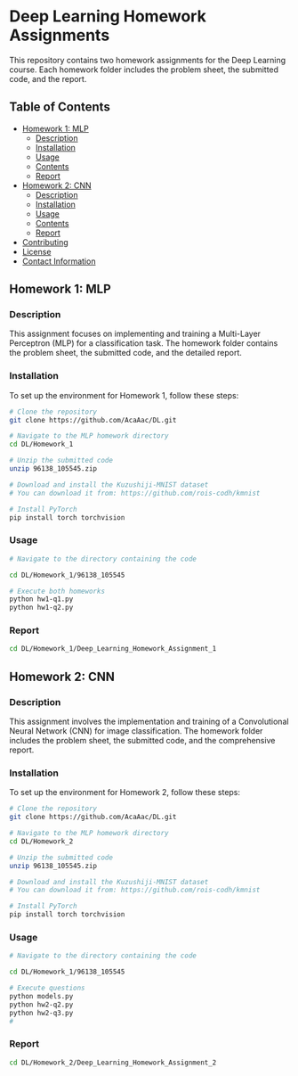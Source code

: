 # Deep Learning Homework Assignments

This repository contains two homework assignments for the Deep Learning course. Each homework folder includes the problem sheet, the submitted code, and the report.

## Table of Contents

- [Homework 1: MLP](#homework-1-mlp)
  - [Description](#description)
  - [Installation](#installation)
  - [Usage](#usage)
  - [Contents](#contents)
  - [Report](#report-1)
- [Homework 2: CNN](#homework-2-cnn)
  - [Description](#description)
  - [Installation](#installation)
  - [Usage](#usage)
  - [Contents](#contents)
  - [Report](#report-2)
- [Contributing](#contributing)
- [License](#license)
- [Contact Information](#contact-information)

## Homework 1: MLP

### Description

This assignment focuses on implementing and training a Multi-Layer Perceptron (MLP) for a classification task. The homework folder contains the problem sheet, the submitted code, and the detailed report.

### Installation

To set up the environment for Homework 1, follow these steps:

```bash
# Clone the repository
git clone https://github.com/AcaAac/DL.git

# Navigate to the MLP homework directory
cd DL/Homework_1

# Unzip the submitted code
unzip 96138_105545.zip

# Download and install the Kuzushiji-MNIST dataset
# You can download it from: https://github.com/rois-codh/kmnist

# Install PyTorch
pip install torch torchvision


```

### Usage

```bash
# Navigate to the directory containing the code

cd DL/Homework_1/96138_105545

# Execute both homeworks
python hw1-q1.py
python hw1-q2.py
```

### Report
```bash
cd DL/Homework_1/Deep_Learning_Homework_Assignment_1
```
## Homework 2: CNN

### Description

This assignment involves the implementation and training of a Convolutional Neural Network (CNN) for image classification. The homework folder includes the problem sheet, the submitted code, and the comprehensive report.

### Installation

To set up the environment for Homework 2, follow these steps:

```bash
# Clone the repository
git clone https://github.com/AcaAac/DL.git

# Navigate to the MLP homework directory
cd DL/Homework_2

# Unzip the submitted code
unzip 96138_105545.zip

# Download and install the Kuzushiji-MNIST dataset
# You can download it from: https://github.com/rois-codh/kmnist

# Install PyTorch
pip install torch torchvision


```

### Usage

```bash
# Navigate to the directory containing the code

cd DL/Homework_1/96138_105545

# Execute questions
python models.py
python hw2-q2.py
python hw2-q3.py
# 
```
### Report
```bash
cd DL/Homework_2/Deep_Learning_Homework_Assignment_2
```